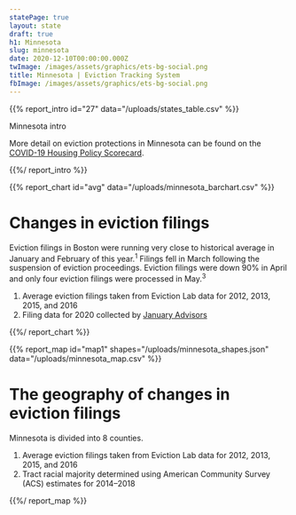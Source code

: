 ```yaml
---
statePage: true
layout: state
draft: true
h1: Minnesota
slug: minnesota
date: 2020-12-10T00:00:00.000Z
twImage: /images/assets/graphics/ets-bg-social.png
title: Minnesota | Eviction Tracking System
fbImage: /images/assets/graphics/ets-bg-social.png
---
```


{{% report_intro id="27" data="/uploads/states_table.csv" %}}

Minnesota intro

More detail on eviction protections in Minnesota can be found on the [COVID-19 Housing Policy Scorecard](https://evictionlab.org/covid-policy-scorecard/mn/).

{{%/ report_intro %}}

{{% report_chart id="avg" data="/uploads/minnesota_barchart.csv" %}}

# Changes in eviction filings

Eviction filings in Boston were running very close to historical average in January and February of this year.<sup>1</sup> Filings fell in March following the suspension of eviction proceedings. Eviction filings were down 90% in April and only four eviction filings were processed in May.<sup>3</sup> 

1. Average eviction filings taken from Eviction Lab data for 2012, 2013, 2015, and 2016
2. Filing data for 2020 collected by [January Advisors](https://www.januaryadvisors.com/)

{{%/ report_chart %}}

{{% report_map id="map1" shapes="/uploads/minnesota_shapes.json" data="/uploads/minnesota_map.csv" %}}

# The geography of changes in eviction filings

Minnesota is divided into 8 counties.

1. Average eviction filings taken from Eviction Lab data for 2012, 2013, 2015, and 2016
2. Tract racial majority determined using American Community Survey (ACS) estimates for 2014–2018

{{%/ report_map %}}
